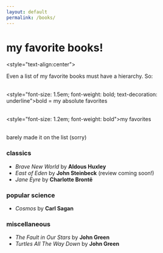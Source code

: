 ```yaml
---
layout: default
permalink: /books/
---
```

# my favorite books!

<style="text-align:center">

Even a list of my favorite books must have a hierarchy. So: <br/> <br/>

<style="font-size: 1.5em; font-weight: bold; text-decoration: underline">bold = my absolute favorites</style> <br/> <br/>

<style="font-size: 1.2em; font-weight: bold">my favorites</style> <br/> <br/>

barely made it on the list (sorry)

</style>

### classics

- *Brave New World* by **Aldous Huxley**
- *East of Eden* by **John Steinbeck** (review coming soon!)
- *Jane Eyre* by **Charlotte Brontë**

### popular science

- *Cosmos* by **Carl Sagan**

### miscellaneous

- *The Fault in Our Stars* by **John Green**
- *Turtles All The Way Down* by **John Green**